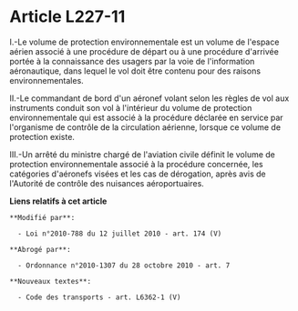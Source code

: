 # Article L227-11

I.-Le volume de protection environnementale est un volume de l'espace aérien associé à une procédure de départ ou à une
procédure d'arrivée portée à la connaissance des usagers par la voie de l'information aéronautique, dans lequel le vol doit
être contenu pour des raisons environnementales. 

II.-Le commandant de bord d'un aéronef volant selon les règles de vol aux instruments conduit son vol à l'intérieur du volume
de protection environnementale qui est associé à la procédure déclarée en service par l'organisme de contrôle de la
circulation aérienne, lorsque ce volume de protection existe. 

III.-Un arrêté du ministre chargé de l'aviation civile définit le volume de protection environnementale associé à la
procédure concernée, les catégories d'aéronefs visées et les cas de dérogation, après avis de l'Autorité de contrôle des
nuisances aéroportuaires.

**Liens relatifs à cet article**

	**Modifié par**:

	  - Loi n°2010-788 du 12 juillet 2010 - art. 174 (V)

	**Abrogé par**:

	  - Ordonnance n°2010-1307 du 28 octobre 2010 - art. 7

	**Nouveaux textes**:

	  - Code des transports - art. L6362-1 (V)
